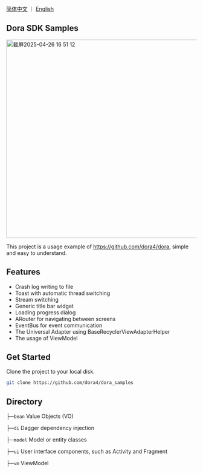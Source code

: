 <a href="./README.zh-CN.md">简体中文</a> ｜ <a href="./README.md">English</a>

## Dora SDK Samples

<img width="524" alt="截屏2025-04-26 16 51 12" src="https://github.com/user-attachments/assets/55d610c4-72e0-4129-85ae-84a7916de39b" />

This project is a usage example of https://github.com/dora4/dora, simple and easy to understand.

## Features
- Crash log writing to file
- Toast with automatic thread switching
- Stream switching
- Generic title bar widget
- Loading progress dialog
- ARouter for navigating between screens
- EventBus for event communication
- The Universal Adapter using BaseRecyclerViewAdapterHelper
- The usage of ViewModel

## Get Started

Clone the project to your local disk.

```bash
git clone https://github.com/dora4/dora_samples
```

## Directory

├─`bean` Value Objects (VO)

├─`di` Dagger dependency injection

├─`model` Model or entity classes

├─`ui` User interface components, such as Activity and Fragment

├─`vm` ViewModel
